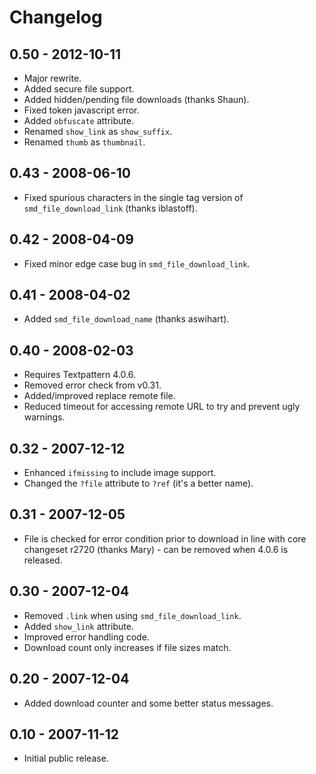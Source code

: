 # Changelog

## 0.50 - 2012-10-11

* Major rewrite.
* Added secure file support.
* Added hidden/pending file downloads (thanks Shaun).
* Fixed token javascript error.
* Added `obfuscate` attribute.
* Renamed `show_link` as `show_suffix`.
* Renamed `thumb` as `thumbnail`.

## 0.43 - 2008-06-10

* Fixed spurious characters in the single tag version of `smd_file_download_link` (thanks iblastoff).

## 0.42 - 2008-04-09

* Fixed minor edge case bug in `smd_file_download_link`.

## 0.41 - 2008-04-02

* Added `smd_file_download_name` (thanks aswihart).

## 0.40 - 2008-02-03

* Requires Textpattern 4.0.6.
* Removed error check from v0.31.
* Added/improved replace remote file.
* Reduced timeout for accessing remote URL to try and prevent ugly warnings.

## 0.32 - 2007-12-12

* Enhanced `ifmissing` to include image support.
* Changed the `?file` attribute to `?ref` (it's a better name).

## 0.31 - 2007-12-05

* File is checked for error condition prior to download in line with core changeset r2720 (thanks Mary) - can be removed when 4.0.6 is released.

## 0.30 - 2007-12-04

* Removed `.link` when using `smd_file_download_link`.
* Added `show_link` attribute.
* Improved error handling code.
* Download count only increases if file sizes match.

## 0.20 - 2007-12-04

* Added download counter and some better status messages.

## 0.10 - 2007-11-12

* Initial public release.
